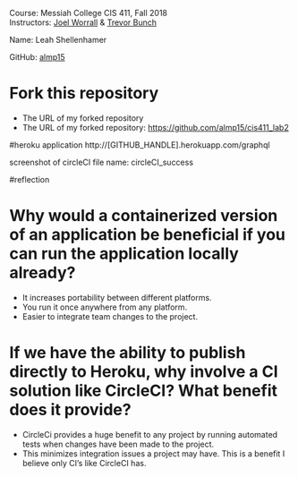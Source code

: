 Course: Messiah College CIS 411, Fall 2018<br/>
Instructors: [Joel Worrall](https://github.com/tangollama) & [Trevor Bunch](https://github.com/trevordbunch)<br/>

Name: Leah Shellenhamer<br/>

GitHub: [almp15](https://github.com/almp15)<br/>

# Fork this repository
- The URL of my forked repository
- The URL of my forked repository:
 https://github.com/almp15/cis411_lab2

#heroku application
 http://[GITHUB_HANDLE].herokuapp.com/graphql

screenshot of circleCI file name: circleCI_success

#reflection

# Why would a containerized version of an application be beneficial if you can run the application locally already?
* It increases portability between different platforms. 
* You run it once anywhere from any platform. 
* Easier to integrate team changes to the project.

# If we have the ability to publish directly to Heroku, why involve a CI solution like CircleCI? What benefit does it provide?
* CircleCi provides a huge benefit to any project by running automated tests when changes have been made to the project. 
* This minimizes integration issues a project may have. This is a benefit I believe only CI’s like CircleCI has.
